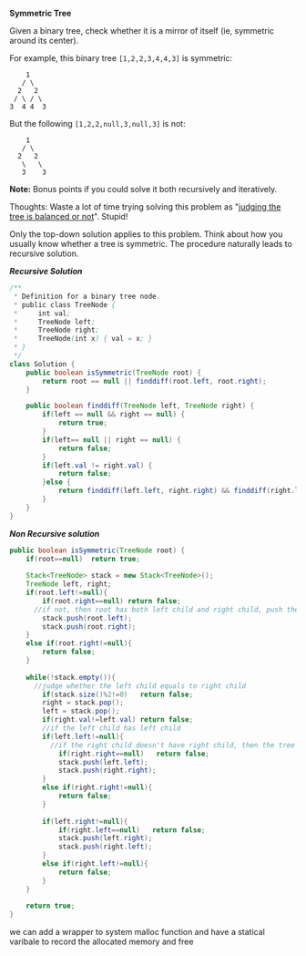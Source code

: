**Symmetric Tree**

Given a binary tree, check whether it is a mirror of itself (ie, symmetric around its center).

For example, this binary tree `[1,2,2,3,4,4,3]` is symmetric:

```
    1
   / \
  2   2
 / \ / \
3  4 4  3

```

But the following `[1,2,2,null,3,null,3]` is not:

```
    1
   / \
  2   2
   \   \
   3    3

```

**Note:**
Bonus points if you could solve it both recursively and iteratively.





Thoughts: Waste a lot of time trying solving this problem as "[judging the tree is balanced or not](https://www.geeksforgeeks.org/how-to-determine-if-a-binary-tree-is-balanced/)". Stupid!

Only the top-down solution applies to this problem. Think about how you usually know whether a tree is symmetric. The procedure naturally leads to recursive solution.

***Recursive Solution***

```java
/**
 * Definition for a binary tree node.
 * public class TreeNode {
 *     int val;
 *     TreeNode left;
 *     TreeNode right;
 *     TreeNode(int x) { val = x; }
 * }
 */
class Solution {
    public boolean isSymmetric(TreeNode root) {
        return root == null || finddiff(root.left, root.right);
    }

    public boolean finddiff(TreeNode left, TreeNode right) {
        if(left == null && right == null) {
            return true;
        }
        if(left== null || right == null) {
            return false;
        }
        if(left.val != right.val) {
            return false;
        }else {
            return finddiff(left.left, right.right) && finddiff(right.left, left.right);
        }
    }
}
```

***Non Recursive solution***

```java
public boolean isSymmetric(TreeNode root) {
    if(root==null)  return true;
    
    Stack<TreeNode> stack = new Stack<TreeNode>();
    TreeNode left, right;
    if(root.left!=null){
        if(root.right==null) return false;
      //if not, then root has both left child and right child, push their values and wait for judgment
        stack.push(root.left);
        stack.push(root.right);
    }
    else if(root.right!=null){
        return false;
    }
        
    while(!stack.empty()){
      //judge whether the left child equals to right child
        if(stack.size()%2!=0)   return false;
        right = stack.pop();
        left = stack.pop();
        if(right.val!=left.val) return false;
        //if the left child has left child
        if(left.left!=null){
          //if the right child doesn't have right child, then the tree is not balanced
            if(right.right==null)   return false;
            stack.push(left.left);
            stack.push(right.right);
        }
        else if(right.right!=null){
            return false;
        }
            
        if(left.right!=null){
            if(right.left==null)   return false;
            stack.push(left.right);
            stack.push(right.left);
        }
        else if(right.left!=null){
            return false;
        }
    }
    
    return true;
}
```

we can add a wrapper to system malloc function and have a statical varibale to record the allocated memory and free 
